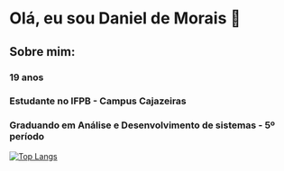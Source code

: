 # Olá, eu sou Daniel de Morais 👋

## Sobre mim:
### 19 anos
### Estudante no IFPB - Campus Cajazeiras
### Graduando em Análise e Desenvolvimento de sistemas - 5º período

[![Top Langs](https://github-readme-stats.vercel.app/api/top-langs/?username=DanieldeMoraisFarias&hide=html,css&layout=compact&theme=dracula)](https://github.com/anuraghazra/github-readme-stats)
<!--
**DanieldeMoraisFarias/DanieldeMoraisFarias** is a ✨ _special_ ✨ repository because its `README.md` (this file) appears on your GitHub profile.

Here are some ideas to get you started:

- 🌱 I’m currently learning ...
- 👯 I’m looking to collaborate on ...
- 🤔 I’m looking for help with ...
- 💬 Ask me about ...
- 📫 How to reach me: ...
- 😄 Pronouns: ...
- ⚡ Fun fact: ...
-->
